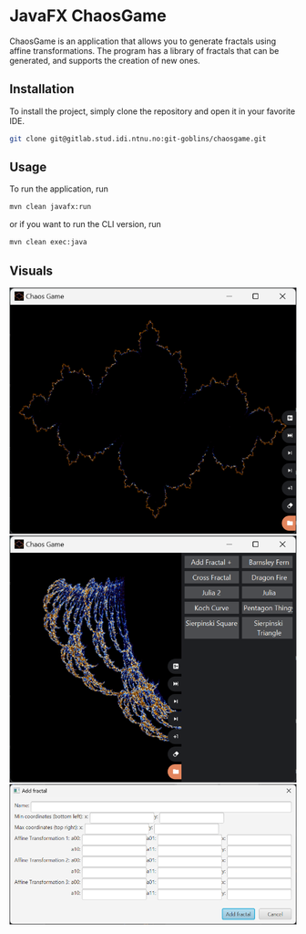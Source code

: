 # JavaFX ChaosGame

ChaosGame is an application that allows you to generate fractals using affine transformations.
The program has a library of fractals that can be generated, and supports the creation of new ones.

## Installation

To install the project, simply clone the repository and open it in your favorite IDE.

```bash
git clone git@gitlab.stud.idi.ntnu.no:git-goblins/chaosgame.git
```

## Usage

To run the application, run

```bash
mvn clean javafx:run
```

or if you want to run the CLI version, run

```bash
mvn clean exec:java
```

## Visuals

![main_view.png](public/images/main_view.png)
![sidebar.png](public/images/sidebar.png)
![adding_fractals.png](public/images/adding_fractals.png)
